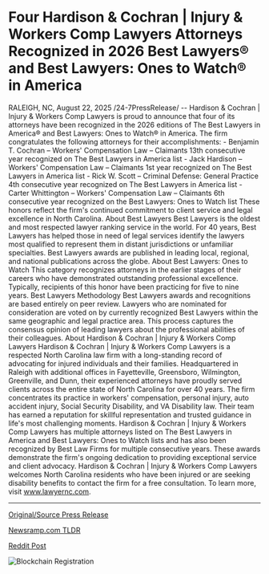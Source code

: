 # Four Hardison &amp; Cochran | Injury &amp; Workers Comp Lawyers Attorneys Recognized in 2026 Best Lawyers® and Best Lawyers: Ones to Watch® in America

RALEIGH, NC, August 22, 2025 /24-7PressRelease/ -- Hardison & Cochran | Injury & Workers Comp Lawyers is proud to announce that four of its attorneys have been recognized in the 2026 editions of The Best Lawyers in America® and Best Lawyers: Ones to Watch® in America.  The firm congratulates the following attorneys for their accomplishments:  - Benjamin T. Cochran – Workers' Compensation Law – Claimants 13th consecutive year recognized on The Best Lawyers in America list - Jack Hardison – Workers' Compensation Law – Claimants 1st year recognized on The Best Lawyers in America list - Rick W. Scott – Criminal Defense: General Practice 4th consecutive year recognized on The Best Lawyers in America list - Carter Whittington – Workers' Compensation Law – Claimants 6th consecutive year recognized on the Best Lawyers: Ones to Watch list  These honors reflect the firm's continued commitment to client service and legal excellence in North Carolina.  About Best Lawyers  Best Lawyers is the oldest and most respected lawyer ranking service in the world. For 40 years, Best Lawyers has helped those in need of legal services identify the lawyers most qualified to represent them in distant jurisdictions or unfamiliar specialties. Best Lawyers awards are published in leading local, regional, and national publications across the globe.  About Best Lawyers: Ones to Watch  This category recognizes attorneys in the earlier stages of their careers who have demonstrated outstanding professional excellence. Typically, recipients of this honor have been practicing for five to nine years.  Best Lawyers Methodology  Best Lawyers awards and recognitions are based entirely on peer review. Lawyers who are nominated for consideration are voted on by currently recognized Best Lawyers within the same geographic and legal practice area. This process captures the consensus opinion of leading lawyers about the professional abilities of their colleagues.  About Hardison & Cochran | Injury & Workers Comp Lawyers  Hardison & Cochran | Injury & Workers Comp Lawyers is a respected North Carolina law firm with a long-standing record of advocating for injured individuals and their families. Headquartered in Raleigh with additional offices in Fayetteville, Greensboro, Wilmington, Greenville, and Dunn, their experienced attorneys have proudly served clients across the entire state of North Carolina for over 40 years.  The firm concentrates its practice in workers' compensation, personal injury, auto accident injury, Social Security Disability, and VA Disability law. Their team has earned a reputation for skillful representation and trusted guidance in life's most challenging moments.  Hardison & Cochran | Injury & Workers Comp Lawyers has multiple attorneys listed on The Best Lawyers in America and Best Lawyers: Ones to Watch lists and has also been recognized by Best Law Firms for multiple consecutive years. These awards demonstrate the firm's ongoing dedication to providing exceptional service and client advocacy.   Hardison & Cochran | Injury & Workers Comp Lawyers welcomes North Carolina residents who have been injured or are seeking disability benefits to contact the firm for a free consultation. To learn more, visit www.lawyernc.com. 

---

[Original/Source Press Release](https://www.24-7pressrelease.com/press-release/526090/four-hardison-cochran-injury-workers-comp-lawyers-attorneys-recognized-in-2026-best-lawyers-and-best-lawyers-ones-to-watch-in-america)
                    

[Newsramp.com TLDR](https://newsramp.com/curated-news/nc-law-firm-s-four-attorneys-honored-by-prestigious-best-lawyers-recognition/117cc151b985581c34d4bfb19f79eed3) 

 



[Reddit Post](https://www.reddit.com/r/newsramp/comments/1mx0038/nc_law_firms_four_attorneys_honored_by/) 



![Blockchain Registration](https://cdn.newsramp.app/24-7PressRelease/qrcode/258/22/ellaGTik.webp)